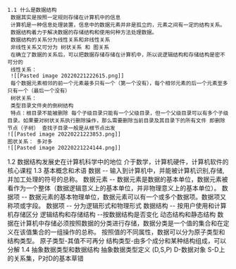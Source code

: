 	1.1 什么是数据结构
	 数据其实是按照一定规则存储在计算机中的信息
	 计算机是一种信息处理装置，信息中的数据元素并非是孤立的，元素之间有一定的结构关系。
	 数据结构着力于解决数据的存储结构和使用何种方法处理数据。
	 数据结构的关系分为线性关系和非线性关系
	 非线性关系又可分为 树状关系 和 图关系
	 在确立了数据的关系后，可以把数据存储存储在计算机中，所以说逻辑结构和存储结构是密不可分的
	 线性关系：
	 ![[Pasted image 20220221222615.png]]
	 每个数据元素相邻的前一个元素最多只有一个（第一个没有），每个相邻元素的后一个元素至多只有一个（最后一个没有）
	 树状关系：
	 类型目录文件夹的倒树结构
	 特点：根目录不能被删除 每个子级目录只能有一个父级目录，但一个父级目录可以有多个子级目录。如果要对树状关系执行删除操作，那么需要删除当前目录及其目录下的所有文件 即删除节点（子树） 查找子目录一般是从根节点出发
	![[Pasted image 20220221223853.png]]
	图状关系： 多对多
	![[Pasted image 20220221224144.png]]
1.2 数据结构发展史在计算机科学中的地位
	介于数学，计算机硬件，计算机软件的核心课程
1.3 基本概念和术语
数据 -- 输入到计算机中，并能被计算机识别,存储,并加工处理的符号的总称。
数据元素 -- 数据元素是数据的基本单位，数据元素被看作为一个整体（数据逻辑意义上的基本单位，并非物理意义上的基本单位）。
数据项 -- 数据元素的基本物理单位，数据元素可以有一个或多个数据项。数据项又称项或字段。
数据项 -- 分为逻辑形式和物理形式
数据结构 -- 按用户使用和计算机存储区分 逻辑结构和存储结构
					--按数据结构是否变化  动态结构和静态结构
数据在计算机中存储必须按照数据的分类进行存储，数据分类是一个值的集合和在定义在该值集合的一组操作的总称。
按照值的不同属性，数据可以分为原子类型和结构类型。
		原子类型-其值不可再分
		结构类型-由多个成分和某种结构组成，可以分解
1.4 抽象数据类型和数据结构
	抽象数据类型定义
	(D,S,P) D-数据对象 S-D上的关系集，P对D的基本草错